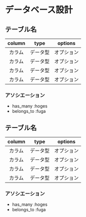 # データベース設計

## テーブル名
|column|type|options|
|:-:|:-:|:-:|
|カラム|データ型|オプション|
|カラム|データ型|オプション|
|カラム|データ型|オプション|
|カラム|データ型|オプション|
### アソシエーション
- has_many :hoges
- belongs_to :fuga

## テーブル名
|column|type|options|
|:-:|:-:|:-:|
|カラム|データ型|オプション|
|カラム|データ型|オプション|
|カラム|データ型|オプション|
|カラム|データ型|オプション|
### アソシエーション
- has_many :hoges
- belongs_to :fuga
